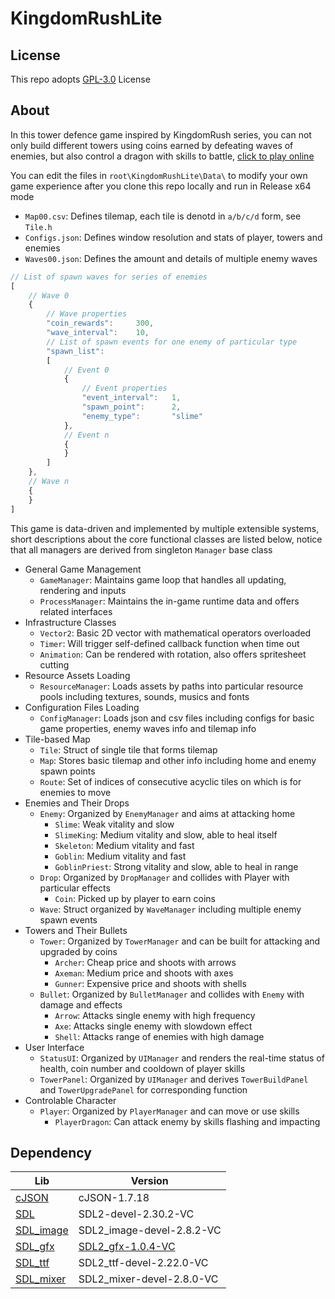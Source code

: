 # KingdomRushLite

## License
This repo adopts [GPL-3.0](https://www.gnu.org/licenses/gpl-3.0.html) License

## About
In this tower defence game inspired by KingdomRush series, you can not only build different towers using coins earned by defeating waves of enemies, but also control a dragon with skills to battle, [click to play online](https://whythz-debug.github.io/KingdomRushLite/)

You can edit the files in `root\KingdomRushLite\Data\` to modify your own game experience after you clone this repo locally and run in Release x64 mode
- `Map00.csv`: Defines tilemap, each tile is denotd in `a/b/c/d` form, see `Tile.h`
- `Configs.json`: Defines window resolution and stats of player, towers and enemies
- `Waves00.json`: Defines the amount and details of multiple enemy waves
```javascript
// List of spawn waves for series of enemies
[
    // Wave 0
    {
        // Wave properties
        "coin_rewards":     300,
        "wave_interval":    10,
        // List of spawn events for one enemy of particular type
        "spawn_list":
        [
            // Event 0 
            {
                // Event properties
                "event_interval":   1,
                "spawn_point":      2,
                "enemy_type":       "slime"
            },
            // Event n
            {
            }
        ]
    },
    // Wave n
    {
    }
]
```

This game is data-driven and implemented by multiple extensible systems, short descriptions about the core functional classes are listed below, notice that all managers are derived from singleton `Manager` base class
- General Game Management
    - `GameManager`: Maintains game loop that handles all updating, rendering and inputs
    - `ProcessManager`: Maintains the in-game runtime data and offers related interfaces
- Infrastructure Classes
    - `Vector2`: Basic 2D vector with mathematical operators overloaded
    - `Timer`: Will trigger self-defined callback function when time out
    - `Animation`: Can be rendered with rotation, also offers spritesheet cutting
- Resource Assets Loading
    - `ResourceManager`: Loads assets by paths into particular resource pools including textures, sounds, musics and fonts
- Configuration Files Loading
    - `ConfigManager`: Loads json and csv files including configs for basic game properties, enemy waves info and tilemap info
- Tile-based Map
    - `Tile`: Struct of single tile that forms tilemap
    - `Map`: Stores basic tilemap and other info including home and enemy spawn points
    - `Route`: Set of indices of consecutive acyclic tiles on which is for enemies to move
- Enemies and Their Drops
    - `Enemy`: Organized by `EnemyManager` and aims at attacking home
        - `Slime`: Weak vitality and slow
        - `SlimeKing`: Medium vitality and slow, able to heal itself
        - `Skeleton`: Medium vitality and fast
        - `Goblin`: Medium vitality and fast
        - `GoblinPriest`: Strong vitality and slow, able to heal in range
    - `Drop`: Organized by `DropManager` and collides with Player with particular effects
        - `Coin`: Picked up by player to earn coins
    - `Wave`: Struct organized by `WaveManager` including multiple enemy spawn events
- Towers and Their Bullets
    - `Tower`: Organized by `TowerManager` and can be built for attacking and upgraded by coins
        - `Archer`: Cheap price and shoots with arrows 
        - `Axeman`: Medium price and shoots with axes
        - `Gunner`: Expensive price and shoots with shells
    - `Bullet`: Organized by `BulletManager` and collides with `Enemy` with damage and effects
        - `Arrow`: Attacks single enemy with high frequency
        - `Axe`: Attacks single enemy with slowdown effect
        - `Shell`: Attacks range of enemies with high damage
- User Interface
    - `StatusUI`: Organized by `UIManager` and renders the real-time status of health, coin number and cooldown of player skills
    - `TowerPanel`: Organized by `UIManager` and derives `TowerBuildPanel` and `TowerUpgradePanel` for corresponding function
- Controlable Character
    - `Player`: Organized by `PlayerManager` and can move or use skills
        - `PlayerDragon`: Can attack enemy by skills flashing and impacting

## Dependency
|Lib|Version|
|---|---|
|[cJSON](https://github.com/DaveGamble/cJSON)|cJSON-1.7.18|
|[SDL](https://github.com/libsdl-org/SDL)|SDL2-devel-2.30.2-VC|
|[SDL_image](https://github.com/libsdl-org/SDL_image)|SDL2_image-devel-2.8.2-VC|
|[SDL_gfx](https://www.ferzkopp.net/wordpress/2016/01/02/sdl_gfx-sdl2_gfx/)|[SDL2_gfx-1.0.4-VC](https://github.com/giroletm/SDL2_gfx/releases/tag/release-1.0.4)|
|[SDL_ttf](https://github.com/libsdl-org/SDL_ttf)|SDL2_ttf-devel-2.22.0-VC|
|[SDL_mixer](https://github.com/libsdl-org/SDL_mixer)|SDL2_mixer-devel-2.8.0-VC|
